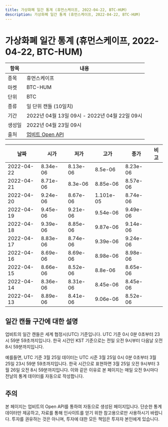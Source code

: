 ```yaml
---
title: 가상화폐 일간 통계 (휴먼스케이프, 2022-04-22, BTC-HUM)
description: 가상화폐 일간 통계 (휴먼스케이프, 2022-04-22, BTC-HUM)
---
```



가상화폐 일간 통계 (휴먼스케이프, 2022-04-22, BTC-HUM)
===

|항목|내용|
|--|--|
|종목|휴먼스케이프|
|마켓|BTC-HUM|
|단위|BTC|
|종류|일 단위 캔들 (10일치)|
|기간|2022년 04월 13일 09시 - 2022년 04월 22일 09시|
|생성일|2022년 04월 23일 09시|
|출처|[업비트 Open API](https://docs.upbit.com)|


|날짜|시가|저가|고가|종가|비고|
|--|--|--|--|--|--|
|2022-04-22|8.34e-06|8.13e-06|8.5e-06|8.23e-06|    |
|2022-04-21|8.71e-06|8.3e-06|8.85e-06|8.57e-06|    |
|2022-04-20|9.24e-06|8.67e-06|1.101e-05|8.74e-06|    |
|2022-04-19|9.45e-06|9.21e-06|9.54e-06|9.49e-06|    |
|2022-04-18|9.39e-06|8.85e-06|9.87e-06|9.14e-06|    |
|2022-04-17|8.83e-06|8.74e-06|9.39e-06|9.24e-06|    |
|2022-04-16|8.69e-06|8.69e-06|8.98e-06|8.98e-06|    |
|2022-04-15|8.66e-06|8.52e-06|8.8e-06|8.65e-06|    |
|2022-04-14|8.36e-06|8.31e-06|8.45e-06|8.45e-06|    |
|2022-04-13|8.89e-06|8.41e-06|9.06e-06|8.52e-06|    |


일간 캔들 구간에 대한 설명
---


업비트의 일간 캔들은 세계 협정시(UTC) 기준입니다. 
UTC 기준 0시 0분 0초부터 23시 59분 59초까지입니다. 
한국 시간인 KST 기준으로는 전일 오전 9시부터 다음날 오전 8시 59분까지입니다. 


예를들면, UTC 기준 3월 25일 데이터는 UTC 시준 3월 25일 0시 0분 0초부터 3월 25일 23시 59분 59초까지입니다. 
한국 시간으로 표현하면 3월 25일 오전 9시부터 3월 26일 오전 8시 59분까지입니다. 
이와 같은 이유로 본 페이지는 매일 오전 9시마다 전날의 통계 데이터를 자동으로 작성합니다. 


주의
---


본 페이지는 업비트의 Open API를 통하여 자동으로 생성된 페이지입니다. 
단순한 통계 데이터만 제공하고, 자료를 통해 인사이트를 얻기 위한 참고용으로만 사용하시기 바랍니다. 
투자를 권유하는 것은 아니며, 투자에 대한 모든 책임은 투자자 본인에게 있습니다. 
